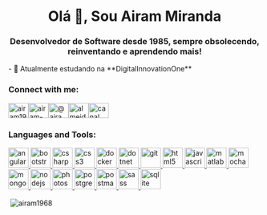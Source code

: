 <h1 align="center">Olá 👋, Sou Airam Miranda</h1><h3 align="center">Desenvolvedor de Software desde 1985, sempre obsolecendo, reinventando e aprendendo mais!</h3>- 🌱 Atualmente estudando na **DigitalInnovationOne**<h3 align="left">Connect with me:</h3><p align="left"><a href="https://twitter.com/airam1968" target="blank"><img align="center" src="https://cdn.jsdelivr.net/npm/simple-icons@3.0.1/icons/twitter.svg" alt="airam1968" height="30" width="40" /></a><a href="https://linkedin.com/in/airam-miranda-58162b58" target="blank"><img align="center" src="https://cdn.jsdelivr.net/npm/simple-icons@3.0.1/icons/linkedin.svg" alt="airam-miranda-58162b58" height="30" width="40" /></a><a href="https://fb.com/@airam1968" target="blank"><img align="center" src="https://cdn.jsdelivr.net/npm/simple-icons@3.0.1/icons/facebook.svg" alt="@airam1968" height="30" width="40" /></a><a href="https://instagram.com/almeidaairam" target="blank"><img align="center" src="https://cdn.jsdelivr.net/npm/simple-icons@3.0.1/icons/instagram.svg" alt="almeidaairam" height="30" width="40" /></a><a href="https://www.youtube.com/c/canal do airam" target="blank"><img align="center" src="https://cdn.jsdelivr.net/npm/simple-icons@3.0.1/icons/youtube.svg" alt="canal do airam" height="30" width="40" /></a></p><h3 align="left">Languages and Tools:</h3><p align="left"> <a href="https://angular.io" target="_blank"> <img src="https://devicons.github.io/devicon/devicon.git/icons/angularjs/angularjs-original.svg" alt="angularjs" width="40" height="40"/> </a> <a href="https://getbootstrap.com" target="_blank"> <img src="https://devicons.github.io/devicon/devicon.git/icons/bootstrap/bootstrap-plain.svg" alt="bootstrap" width="40" height="40"/> </a> <a href="https://www.w3schools.com/cs/" target="_blank"> <img src="https://devicons.github.io/devicon/devicon.git/icons/csharp/csharp-original.svg" alt="csharp" width="40" height="40"/> </a> <a href="https://www.w3schools.com/css/" target="_blank"> <img src="https://devicons.github.io/devicon/devicon.git/icons/css3/css3-original-wordmark.svg" alt="css3" width="40" height="40"/> </a> <a href="https://www.docker.com/" target="_blank"> <img src="https://devicons.github.io/devicon/devicon.git/icons/docker/docker-original-wordmark.svg" alt="docker" width="40" height="40"/> </a> <a href="https://dotnet.microsoft.com/" target="_blank"> <img src="https://devicons.github.io/devicon/devicon.git/icons/dot-net/dot-net-original-wordmark.svg" alt="dotnet" width="40" height="40"/> </a> <a href="https://git-scm.com/" target="_blank"> <img src="https://www.vectorlogo.zone/logos/git-scm/git-scm-icon.svg" alt="git" width="40" height="40"/> </a> <a href="https://www.w3.org/html/" target="_blank"> <img src="https://devicons.github.io/devicon/devicon.git/icons/html5/html5-original-wordmark.svg" alt="html5" width="40" height="40"/> </a> <a href="https://developer.mozilla.org/en-US/docs/Web/JavaScript" target="_blank"> <img src="https://devicons.github.io/devicon/devicon.git/icons/javascript/javascript-original.svg" alt="javascript" width="40" height="40"/> </a> <a href="https://www.mathworks.com/" target="_blank"> <img src="https://raw.githubusercontent.com/simple-icons/simple-icons/master/icons/mathworks.svg" alt="matlab" width="40" height="40"/> </a> <a href="https://mochajs.org" target="_blank"> <img src="https://www.vectorlogo.zone/logos/mochajs/mochajs-icon.svg" alt="mocha" width="40" height="40"/> </a> <a href="https://www.mongodb.com/" target="_blank"> <img src="https://devicons.github.io/devicon/devicon.git/icons/mongodb/mongodb-original-wordmark.svg" alt="mongodb" width="40" height="40"/> </a> <a href="https://nodejs.org" target="_blank"> <img src="https://devicons.github.io/devicon/devicon.git/icons/nodejs/nodejs-original-wordmark.svg" alt="nodejs" width="40" height="40"/> </a> <a href="https://www.photoshop.com/en" target="_blank"> <img src="https://devicons.github.io/devicon/devicon.git/icons/photoshop/photoshop-plain.svg" alt="photoshop" width="40" height="40"/> </a> <a href="https://www.postgresql.org" target="_blank"> <img src="https://devicons.github.io/devicon/devicon.git/icons/postgresql/postgresql-original-wordmark.svg" alt="postgresql" width="40" height="40"/> </a> <a href="https://postman.com" target="_blank"> <img src="https://www.vectorlogo.zone/logos/getpostman/getpostman-icon.svg" alt="postman" width="40" height="40"/> </a> <a href="https://sass-lang.com" target="_blank"> <img src="https://devicons.github.io/devicon/devicon.git/icons/sass/sass-original.svg" alt="sass" width="40" height="40"/> </a> <a href="https://www.sqlite.org/" target="_blank"> <img src="https://www.vectorlogo.zone/logos/sqlite/sqlite-icon.svg" alt="sqlite" width="40" height="40"/> </a> </p><p>&nbsp;<img align="center" src="https://github-readme-stats.vercel.app/api?username=airam1968&show_icons=true&locale=en" alt="airam1968" /></p>
